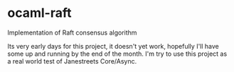 ocaml-raft
==========

Implementation of Raft consensus algorithm

Its very early days for this project, it doesn't yet work, hopefully I'll have some up and running by the end of the month. I'm try to use this project as a real world test of Janestreets Core/Async. 
